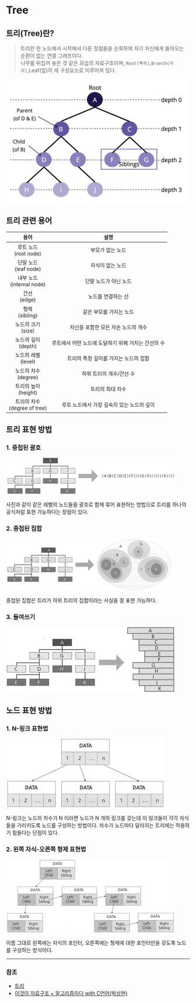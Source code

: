 # Tree

## 트리(Tree)란?
> 트리란 한 노드에서 시작해서 다른 정점들을 순회하여 자기 자신에게 돌아오는 순환이 없는 연결 그래프이다.
> <br> 나무를 뒤집어 놓은 것 같은 모습의 자료구조이며, `Root(뿌리)`,`Branch(가지)`,Leaf(잎)의 세 구성요소로 이루어져 있다.

![Tree_1.png](image%2FTree%2FTree_1.png)

## 트리 관련 용어

|             용어              |              설명               |
|:---------------------------:|:-----------------------------:|
|    루트 노드<br/>(root node)    |           부모가 없는 노드           |
|    단말 노드<br/>(leaf node)    |           자식이 없는 노드           |
|  내부 노드<br/>(internal node)  |         단말 노드가 아닌 노드          |
|        간선<br/>(edge)        |          노드를 연결하는 선           |
|      형제<br/>(sibling)       |         같은 부모를 가지는 노드         |
|      노드의 크기<br/>(size)      |     자신을 포함한 모든 자손 노드의 개수      |
|     노드의 깊이<br/>(depth)      | 루트에서 어떤 노드에 도달하기 위해 거치는 간선의 수 |
|     노드의 레벨<br/>(level)      |     트리의 특정 깊이를 가지는 노드의 집합     |
|     노드의 차수<br/>(degree)     |        하위 트리의 개수/간선 수         |
|     트리의 높이<br/>(height)     |           트리의 최대 차수           |
| 트리의 차수<br/>(degree of tree) |   루트 노드에서 가장 깊숙히 있는 노드의 깊이    |

## 트리 표현 방법

### 1. 중첩된 괄호

![Tree_2.png](image%2FTree%2FTree_2.png)

사진과 같이 같은 레벨의 노드들을 괄호로 함께 묶어 표현하는 방법으로 트리를 하나의 공식처럼 표현 가능하다는 장점이 있다.

### 2. 중첩된 집합

![Tree_3.png](image%2FTree%2FTree_3.png)

중첩된 집합은 트리가 하위 트리의 집합이라는 사실을 잘 표현 가능하다.

### 3. 들여쓰기

![Tree_4.png](image%2FTree%2FTree_4.png)

## 노드 표현 방법

### 1. N-링크 표현법

![Tree_5.png](image%2FTree%2FTree_5.png)

N-링크는 노드의 차수가 N 이라면 노드가 N 개의 링크를 갖는데 이 링크들이 각각 자식들을 가리키도록 노드를 구성하는 방법이다.
차수가 노드마다 달라지는 트리에는 적용하기 힘들다는 단점이 있다.

### 2. 왼쪽 자식-오른쪽 형제 표현법

![Tree_6.png](image%2FTree%2FTree_6.png)

이름 그대로 왼쪽에는 자식의 포인터, 오른쪽에는 형제에 대한 포인터만을 갖도록 노드를 구성하는 방식이다.

---
### 참조
* [트리](https://dbehdrhs.tistory.com/65)
* [이것이 자료구조 + 알고리즘이다 with C언어(박상현)](http://www.yes24.com/Product/Goods/111362116)